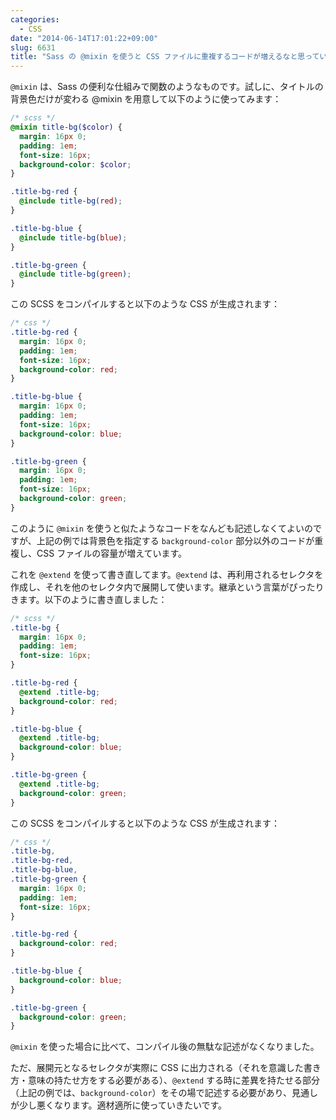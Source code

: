 ```yaml
---
categories:
  - CSS
date: "2014-06-14T17:01:22+09:00"
slug: 6631
title: "Sass の @mixin を使うと CSS ファイルに重複するコードが増えるなと思っていたけれど @extend を使うと解決した"
---
```


`@mixin` は、Sass の便利な仕組みで関数のようなものです。試しに、タイトルの背景色だけが変わる @mixin を用意して以下のように使ってみます：

```scss
/* scss */
@mixin title-bg($color) {
  margin: 16px 0;
  padding: 1em;
  font-size: 16px;
  background-color: $color;
}

.title-bg-red {
  @include title-bg(red);
}

.title-bg-blue {
  @include title-bg(blue);
}

.title-bg-green {
  @include title-bg(green);
}
```

この SCSS をコンパイルすると以下のような CSS が生成されます：

```css
/* css */
.title-bg-red {
  margin: 16px 0;
  padding: 1em;
  font-size: 16px;
  background-color: red;
}

.title-bg-blue {
  margin: 16px 0;
  padding: 1em;
  font-size: 16px;
  background-color: blue;
}

.title-bg-green {
  margin: 16px 0;
  padding: 1em;
  font-size: 16px;
  background-color: green;
}
```

このように `@mixin` を使うと似たようなコードをなんども記述しなくてよいのですが、上記の例では背景色を指定する `background-color` 部分以外のコードが重複し、CSS ファイルの容量が増えています。

これを `@extend` を使って書き直してます。`@extend` は、再利用されるセレクタを作成し、それを他のセレクタ内で展開して使います。継承という言葉がぴったりきます。以下のように書き直しました：

```scss
/* scss */
.title-bg {
  margin: 16px 0;
  padding: 1em;
  font-size: 16px;
}

.title-bg-red {
  @extend .title-bg;
  background-color: red;
}

.title-bg-blue {
  @extend .title-bg;
  background-color: blue;
}

.title-bg-green {
  @extend .title-bg;
  background-color: green;
}
```

この SCSS をコンパイルすると以下のような CSS が生成されます：

```css
/* css */
.title-bg,
.title-bg-red,
.title-bg-blue,
.title-bg-green {
  margin: 16px 0;
  padding: 1em;
  font-size: 16px;
}

.title-bg-red {
  background-color: red;
}

.title-bg-blue {
  background-color: blue;
}

.title-bg-green {
  background-color: green;
}
```

`@mixin` を使った場合に比べて、コンパイル後の無駄な記述がなくなりました。

ただ、展開元となるセレクタが実際に CSS に出力される（それを意識した書き方・意味の持たせ方をする必要がある）、`@extend` する時に差異を持たせる部分（上記の例では、`background-color`）をその場で記述する必要があり、見通しが少し悪くなります。適材適所に使っていきたいです。

